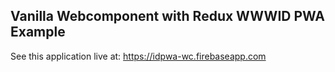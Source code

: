 ## Vanilla Webcomponent with Redux WWWID PWA Example

See this application live at: https://idpwa-wc.firebaseapp.com
